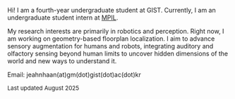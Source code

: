 Hi! I am a fourth-year undergraduate student at GIST. Currently, I am an undergraduate student intern at [MPIL](https://mpil-gist.github.io/).

My research interests are primarily in robotics and perception. Right now, I am working on geometry-based floorplan localization. I aim to advance sensory augmentation for humans and robots, integrating auditory and olfactory sensing beyond human limits to uncover hidden dimensions of the world and new ways to understand it.

Email: jeahnhaan(at)gm(dot)gist(dot)ac(dot)kr

<div style="font-size: 13px; margin-bottom: 20px;">
  Last updated August 2025
</div>